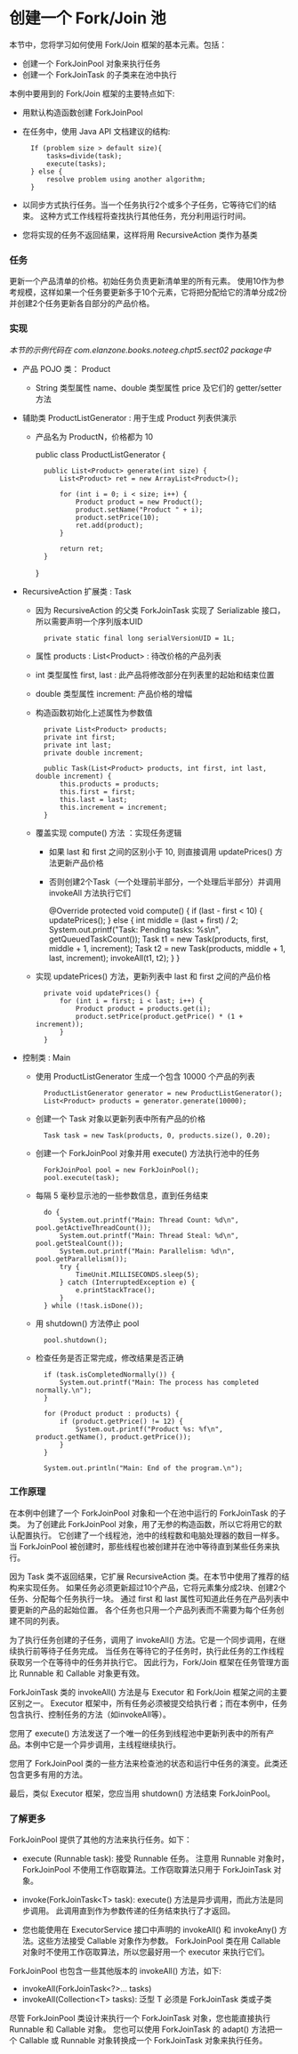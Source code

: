 创建一个 Fork/Join 池
====

本节中，您将学习如何使用 Fork/Join 框架的基本元素。包括：

* 创建一个 ForkJoinPool 对象来执行任务
* 创建一个 ForkJoinTask 的子类来在池中执行

本例中要用到的 Fork/Join 框架的主要特点如下:

* 用默认构造函数创建 ForkJoinPool
* 在任务中，使用 Java API 文档建议的结构:

        If (problem size > default size){
            tasks=divide(task);
            execute(tasks);
        } else {
            resolve problem using another algorithm;
        }

* 以同步方式执行任务。当一个任务执行2个或多个子任务，它等待它们的结束。
    这种方式工作线程将查找执行其他任务，充分利用运行时间。
* 您将实现的任务不返回结果，这样将用 RecursiveAction 类作为基类



### 任务

更新一个产品清单的价格。初始任务负责更新清单里的所有元素。
使用10作为参考规模，这样如果一个任务要更新多于10个元素，它将把分配给它的清单分成2份并创建2个任务更新各自部分的产品价格。


### 实现

*本节的示例代码在 com.elanzone.books.noteeg.chpt5.sect02 package中*

* 产品 POJO 类： Product
    * String 类型属性 name、double 类型属性 price 及它们的 getter/setter 方法

* 辅助类 ProductListGenerator : 用于生成 Product 列表供演示
    * 产品名为 ProductN，价格都为 10

        public class ProductListGenerator {

            public List<Product> generate(int size) {
                List<Product> ret = new ArrayList<Product>();

                for (int i = 0; i < size; i++) {
                    Product product = new Product();
                    product.setName("Product " + i);
                    product.setPrice(10);
                    ret.add(product);
                }

                return ret;
            }

        }

* RecursiveAction 扩展类 : Task

    * 因为 RecursiveAction 的父类 ForkJoinTask 实现了 Serializable 接口，所以需要声明一个序列版本UID

            private static final long serialVersionUID = 1L;

    * 属性 products : List\<Product\> : 待改价格的产品列表
    * int 类型属性 first, last : 此产品将修改部分在列表里的起始和结束位置
    * double 类型属性 increment: 产品价格的增幅
    * 构造函数初始化上述属性为参数值

            private List<Product> products;
            private int first;
            private int last;
            private double increment;

            public Task(List<Product> products, int first, int last, double increment) {
                this.products = products;
                this.first = first;
                this.last = last;
                this.increment = increment;
            }

    * 覆盖实现 compute() 方法 ：实现任务逻辑
        * 如果 last 和 first 之间的区别小于 10, 则直接调用 updatePrices() 方法更新产品价格
        * 否则创建2个Task（一个处理前半部分，一个处理后半部分）并调用 invokeAll 方法执行它们

            @Override
            protected void compute() {
                if (last - first < 10) {
                    updatePrices();
                } else {
                    int middle = (last + first) / 2;
                    System.out.printf("Task: Pending tasks: %s\n", getQueuedTaskCount());
                    Task t1 = new Task(products, first, middle + 1, increment);
                    Task t2 = new Task(products, middle + 1, last, increment);
                    invokeAll(t1, t2);
                }
            }

    * 实现 updatePrices() 方法，更新列表中 last 和 first 之间的产品价格

            private void updatePrices() {
                for (int i = first; i < last; i++) {
                    Product product = products.get(i);
                    product.setPrice(product.getPrice() * (1 + increment));
                }
            }


* 控制类 : Main

    * 使用 ProductListGenerator 生成一个包含 10000 个产品的列表

            ProductListGenerator generator = new ProductListGenerator();
            List<Product> products = generator.generate(10000);

    * 创建一个 Task 对象以更新列表中所有产品的价格

            Task task = new Task(products, 0, products.size(), 0.20);

    * 创建一个 ForkJoinPool 对象并用 execute() 方法执行池中的任务

            ForkJoinPool pool = new ForkJoinPool();
            pool.execute(task);

    * 每隔 5 毫秒显示池的一些参数信息，直到任务结束

            do {
                System.out.printf("Main: Thread Count: %d\n", pool.getActiveThreadCount());
                System.out.printf("Main: Thread Steal: %d\n", pool.getStealCount());
                System.out.printf("Main: Parallelism: %d\n", pool.getParallelism());
                try {
                    TimeUnit.MILLISECONDS.sleep(5);
                } catch (InterruptedException e) {
                    e.printStackTrace();
                }
            } while (!task.isDone());

    * 用 shutdown() 方法停止 pool

            pool.shutdown();

    * 检查任务是否正常完成，修改结果是否正确

            if (task.isCompletedNormally()) {
                System.out.printf("Main: The process has completed normally.\n");
            }

            for (Product product : products) {
                if (product.getPrice() != 12) {
                    System.out.printf("Product %s: %f\n", product.getName(), product.getPrice());
                }
            }

            System.out.println("Main: End of the program.\n");


### 工作原理

在本例中创建了一个 ForkJoinPool 对象和一个在池中运行的 ForkJoinTask 的子类。
为了创建此 ForkJoinPool 对象，用了无参的构造函数，所以它将用它的默认配置执行。
它创建了一个线程池，池中的线程数和电脑处理器的数目一样多。
当 ForkJoinPool 被创建时，那些线程也被创建并在池中等待直到某些任务来执行。

因为 Task 类不返回结果，它扩展 RecursiveAction 类。在本节中使用了推荐的结构来实现任务。
如果任务必须更新超过10个产品，它将元素集分成2块、创建2个任务、分配每个任务执行一块。
通过 first 和 last 属性可知道此任务在产品列表中要更新的产品的起始位置。
各个任务也只用一个产品列表而不需要为每个任务创建不同的列表。

为了执行任务创建的子任务，调用了 invokeAll() 方法。它是一个同步调用，在继续执行前等待子任务完成。
当任务在等待它的子任务时，执行此任务的工作线程获取另一个在等待中的任务并执行它。
因此行为，Fork/Join 框架在任务管理方面比 Runnable 和 Callable 对象更有效。

ForkJoinTask 类的 invokeAll() 方法是与 Executor 和 Fork/Join 框架之间的主要区别之一。
Executor 框架中，所有任务必须被提交给执行者；而在本例中，任务包含执行、控制任务的方法（如invokeAll等）。

您用了 execute() 方法发送了一个唯一的任务到线程池中更新列表中的所有产品。本例中它是一个异步调用，主线程继续执行。

您用了 ForkJoinPool 类的一些方法来检查池的状态和运行中任务的演变。此类还包含更多有用的方法。

最后，类似 Executor 框架，您应当用 shutdown() 方法结束 ForkJoinPool。



### 了解更多

ForkJoinPool 提供了其他的方法来执行任务。如下：

* execute (Runnable task): 接受 Runnable 任务。
    注意用 Runnable 对象时，ForkJoinPool 不使用工作窃取算法。工作窃取算法只用于 ForkJoinTask 对象。

* invoke(ForkJoinTask\<T\> task): execute() 方法是异步调用，而此方法是同步调用。
                                此调用直到作为参数传递的任务结束执行了才返回。
* 您也能使用在 ExecutorService 接口中声明的 invokeAll() 和 invokeAny() 方法。这些方法接受 Callable 对象作为参数。
    ForkJoinPool 类在用 Callable 对象时不使用工作窃取算法，所以您最好用一个 executor 来执行它们。


ForkJoinPool 也包含一些其他版本的 invokeAll() 方法，如下:

* invokeAll(ForkJoinTask\<?\>... tasks)
* invokeAll(Collection\<T\> tasks): 泛型 T 必须是 ForkJoinTask 类或子类


尽管 ForkJoinPool 类设计来执行一个 ForkJoinTask 对象，您也能直接执行 Runnable 和 Callable 对象。
您也可以使用 ForkJoinTask 的 adapt() 方法把一个 Callable 或 Runnable 对象转换成一个 ForkJoinTask 对象来执行任务。














